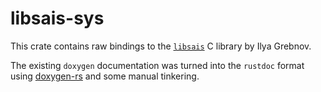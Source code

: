 # libsais-sys

This crate contains raw bindings to the [`libsais`](https://github.com/IlyaGrebnov/libsais) C library by Ilya Grebnov.

The existing `doxygen` documentation was turned into the `rustdoc` format using [doxygen-rs](https://github.com/Techie-Pi/doxygen-rs) and some manual tinkering.

